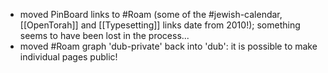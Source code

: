   * moved PinBoard links to #Roam (some of the #jewish-calendar, [[OpenTorah]] and [[Typesetting]] links date from 2010!); something seems to have been lost in the process...
  * moved #Roam graph 'dub-private' back into 'dub': it is possible to make individual pages public!